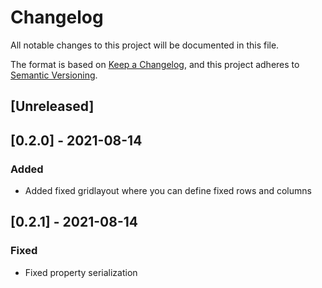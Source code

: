 # Changelog
All notable changes to this project will be documented in this file.

The format is based on [Keep a Changelog](https://keepachangelog.com/en/1.0.0/),
and this project adheres to [Semantic Versioning](https://semver.org/spec/v2.0.0.html).

## [Unreleased]

## [0.2.0] - 2021-08-14
### Added
- Added fixed gridlayout where you can define fixed rows and columns

## [0.2.1] - 2021-08-14
### Fixed
- Fixed property serialization
